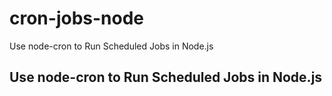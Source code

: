 # cron-jobs-node
 Use node-cron to Run Scheduled Jobs in Node.js
##  Use node-cron to Run Scheduled Jobs in Node.js
